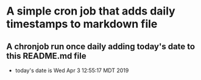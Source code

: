 A simple cron job that adds daily timestamps to markdown file
============================================================
## A chronjob run once daily adding today's date to this README.md file
* today's date is Wed Apr  3 12:55:17 MDT 2019
